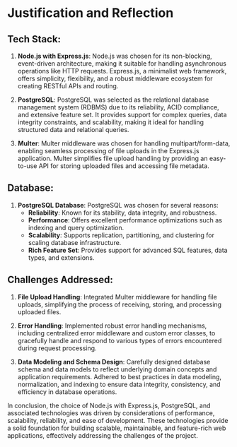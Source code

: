 # Justification and Reflection

## Tech Stack:

1. **Node.js with Express.js**: Node.js was chosen for its non-blocking, event-driven architecture, making it suitable for handling asynchronous operations like HTTP requests. Express.js, a minimalist web framework, offers simplicity, flexibility, and a robust middleware ecosystem for creating RESTful APIs and routing.

2. **PostgreSQL**: PostgreSQL was selected as the relational database management system (RDBMS) due to its reliability, ACID compliance, and extensive feature set. It provides support for complex queries, data integrity constraints, and scalability, making it ideal for handling structured data and relational queries.

3. **Multer**: Multer middleware was chosen for handling multipart/form-data, enabling seamless processing of file uploads in the Express.js application. Multer simplifies file upload handling by providing an easy-to-use API for storing uploaded files and accessing file metadata.

## Database:

1. **PostgreSQL Database**: PostgreSQL was chosen for several reasons:
   - **Reliability**: Known for its stability, data integrity, and robustness.
   - **Performance**: Offers excellent performance optimizations such as indexing and query optimization.
   - **Scalability**: Supports replication, partitioning, and clustering for scaling database infrastructure.
   - **Rich Feature Set**: Provides support for advanced SQL features, data types, and extensions.


## Challenges Addressed:

1. **File Upload Handling**: Integrated Multer middleware for handling file uploads, simplifying the process of receiving, storing, and processing uploaded files.

2. **Error Handling**: Implemented robust error handling mechanisms, including centralized error middleware and custom error classes, to gracefully handle and respond to various types of errors encountered during request processing.

3. **Data Modeling and Schema Design**: Carefully designed database schema and data models to reflect underlying domain concepts and application requirements. Adhered to best practices in data modeling, normalization, and indexing to ensure data integrity, consistency, and efficiency in database operations.

In conclusion, the choice of Node.js with Express.js, PostgreSQL, and associated technologies was driven by considerations of performance, scalability, reliability, and ease of development. These technologies provide a solid foundation for building scalable, maintainable, and feature-rich web applications, effectively addressing the challenges of the project.
